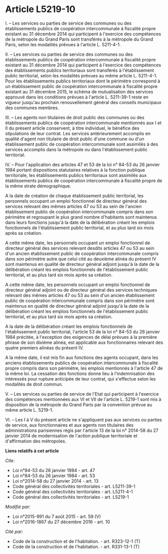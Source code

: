 # Article L5219-10

I. – Les services ou parties de service des communes ou des établissements publics de coopération intercommunale à fiscalité
propre existant au 31 décembre 2014 qui participent à l'exercice des compétences de la métropole du Grand Paris sont
transférés à la métropole du Grand Paris, selon les modalités prévues à l'article L. 5211-4-1.

II. – Les services ou parties de service des communes ou des établissements publics de coopération intercommunale à fiscalité
propre existant au 31 décembre 2014 qui participent à l'exercice des compétences des établissements publics territoriaux sont
transférés à l'établissement public territorial, selon les modalités prévues au même article L. 5211-4-1. Pour les
établissements publics territoriaux dont le périmètre correspond à un établissement public de coopération intercommunale à
fiscalité propre existant au 31 décembre 2015, le schéma de mutualisation des services approuvé dans les conditions prévues à
l'article L. 5211-39-1 reste en vigueur jusqu'au prochain renouvellement général des conseils municipaux des communes
membres.

III. – Les agents non titulaires de droit public des communes ou des établissements publics de coopération intercommunale
mentionnés aux I et II du présent article conservent, à titre individuel, le bénéfice des stipulations de leur contrat. Les
services antérieurement accomplis en qualité d'agent non titulaire de droit public d'une commune ou d'un établissement public
de coopération intercommunale sont assimilés à des services accomplis dans la métropole ou dans l'établissement public
territorial.

IV. – Pour l'application des articles 47 et 53 de la loi n° 84-53 du 26 janvier 1984 portant dispositions statutaires
relatives à la fonction publique territoriale, les établissements publics territoriaux sont assimilés aux établissements
publics de coopération intercommunale à fiscalité propre de la même strate démographique.

A la date de création de chaque établissement public territorial, les personnels occupant un emploi fonctionnel de directeur
général des services relevant des mêmes articles 47 ou 53 au sein de l'ancien établissement public de coopération
intercommunale compris dans son périmètre et regroupant le plus grand nombre d'habitants sont maintenus dans leurs fonctions
jusqu'à la date de la délibération créant les emplois fonctionnels de l'établissement public territorial, et au plus tard six
mois après sa création.

A cette même date, les personnels occupant un emploi fonctionnel de directeur général des services relevant desdits articles
47 ou 53 au sein d'un ancien établissement public de coopération intercommunale compris dans son périmètre autre que celui
cité au deuxième alinéa du présent IV sont maintenus en qualité de directeur général adjoint jusqu'à la date de la
délibération créant les emplois fonctionnels de l'établissement public territorial, et au plus tard six mois après sa
création.

A cette même date, les personnels occupant un emploi fonctionnel de directeur général adjoint ou de directeur général des
services techniques relevant des mêmes articles 47 ou 53 au sein d'un ancien établissement public de coopération
intercommunale compris dans son périmètre sont maintenus en qualité de directeur général adjoint jusqu'à la date de la
délibération créant les emplois fonctionnels de l'établissement public territorial, et au plus tard six mois après sa
création.

A la date de la délibération créant les emplois fonctionnels de l'établissement public territorial, l'article 53 de la loi n°
84-53 du 26 janvier 1984 précitée, à l'exception des exigences de délai prévues à la première phrase de son dixième alinéa,
est applicable aux fonctionnaires relevant des quatre premiers alinéas du présent IV.

A la même date, il est mis fin aux fonctions des agents occupant, dans les anciens établissements publics de coopération
intercommunale à fiscalité propre compris dans son périmètre, les emplois mentionnés à l'article 47 de la même loi. La
cessation des fonctions donne lieu à l'indemnisation des intéressés pour rupture anticipée de leur contrat, qui s'effectue
selon les modalités de droit commun.

V. – Les services ou parties de service de l'Etat qui participent à l'exercice des compétences mentionnées aux VI et VII de
l'article L. 5219-1 sont mis à disposition de la métropole du Grand Paris par la convention prévue au même article L. 5219-1.

VI. – Les I à V du présent article ne s'appliquent pas aux services ou parties de service, aux fonctionnaires et aux agents
non titulaires des administrations parisiennes régis par l'article 13 de la loi n° 2014-58 du 27 janvier 2014 de
modernisation de l'action publique territoriale et d'affirmation des métropoles.

**Liens relatifs à cet article**

_Cite_:

  - Loi n°84-53 du 26 janvier 1984 - art. 47
  - Loi n°84-53 du 26 janvier 1984 - art. 53
  - Loi n°2014-58 du 27 janvier 2014 - art. 13
  - Code général des collectivités territoriales - art. L5211-39-1
  - Code général des collectivités territoriales - art. L5211-4-1
  - Code général des collectivités territoriales - art. L5219-1

_Modifié par_:

  - Loi n°2015-991 du 7 août 2015 - art. 59 (V)
  - Loi n°2016-1867 du 27 décembre 2016 - art. 10

_Cité par_:

  - Code de la construction et de l'habitation. - art. R323-12-1 (T)
  - Code de la construction et de l'habitation. - art. R331-13-1 (T)
